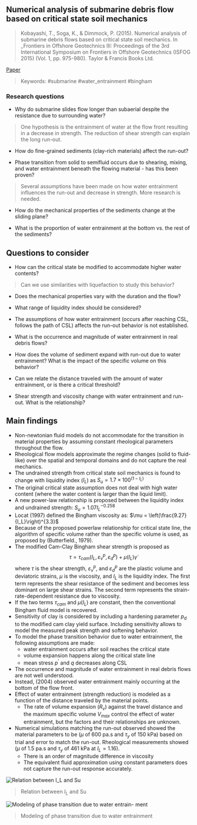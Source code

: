 ## Numerical analysis of submarine debris flow based on critical state soil mechanics
> Kobayashi, T., Soga, K., & Dimmock, P. (2015). Numerical analysis of submarine debris flows based on critical state soil mechanics. In _Frontiers in Offshore Geotechnics III: Proceedings of the 3rd International Symposium on Frontiers in Offshore Geotechnics (ISFOG 2015) (Vol. 1, pp. 975-980). Taylor & Francis Books Ltd.

[Paper](https://search.proquest.com/docview/2115978348)

> Keywords: #submarine #water_entrainment #bingham 

### Research questions

- Why do submarine slides flow longer than subaerial despite the resistance due to surrounding water?
> One hypothesis is the entrainment of water at the flow front resulting in a decrease in strength. The reduction of shear strength can explain the long run-out.

- How do fine-grained sediments (clay-rich materials) affect the run-out?

- Phase transition from solid to semifluid occurs due to shearing, mixing, and water entrainment beneath the flowing material - has this been proven?
> Several assumptions have been made on how water entrainment influences the run-out and decrease in strength. More research is needed.

- How do the mechanical properties of the sediments change at the sliding plane?

- What is the proportion of water entrainment at the bottom vs. the rest of the sediments?


## Questions to consider

- How can the critical state be modified to accommodate higher water contents? 
> Can we use similarities with liquefaction to study this behavior?

- Does the mechanical properties vary with the duration and the flow?
 
- What range of liquidity index should be considered?

- The assumptions of how water entrainment (occurs after reaching CSL, follows the path of CSL) affects the run-out behavior is not established.

- What is the occurrence and magnitude of water entrainment in real debris flows?

- How does the volume of sediment expand with run-out due to water entrainment? What is the impact of the specific volume on this behavior? 

- Can we relate the distance traveled with the amount of water entrainment, or is there a critical threshold?

- Shear strength and viscosity change with water entrainment and run-out. What is the relationship?

## Main findings

- Non-newtonian fluid models do not accommodate for the transition in material properties by assuming constant rheological parameters throughout the flow.
- Rheological flow models approximate the regime changes (solid to fluid-like) over the spatial and temporal domains and do not capture the real mechanics. 
- The undrained strength from critical state soil mechanics is found to change with liquidity index ($I_L$) as $S_u = 1.7 \times 100^{(1- I_L)}$
- The original critical state assumption does not deal with high water content (where the water content is larger than the liquid limit).
- A new power-law relationship is proposed between the liquidity index and undrained strength: $S_u = 1.07 I_L^{-0.258}$
- Locat (1997) defined the Bingham viscosity as: $\mu = \left(\frac{9.27}{I_L}\right)^{3.3}$
- Because of the proposed powerlaw relationship for critical state line, the algorithm of specific volume rather than the specific volume is used, as proposed by (Butterfield., 1979).
- The modified Cam-Clay Bingham shear strength is proposed as
$$ \tau = \tau_{cam}(I_L, \varepsilon_v^p, \varepsilon_d^p) + \mu(I_L)\dot{\gamma}$$
where $\tau$ is the shear strength, $\varepsilon_v^p$, and $\varepsilon_d^p$ are the plastic volume and deviatoric strains, $\mu$ is the viscosity, and $I_L$ is the liquidity index. The first term represents the shear resistance of the sediment and becomes less dominant on large shear strains. The second term represents the strain-rate-dependent resistance due to viscosity.
- If the two terms $\tau_{cam}$ and $\mu(I_L)$ are constant, then the conventional Bingham fluid model is recovered. 
- Sensitivity of clay is considered by including a hardening parameter $p_d$ to the modified cam clay yield surface. Including sensitivity allows to model the measured peak strength and softening behavior. 
- To model the phase transition behavior due to water entrainment, the following assumptions are made:
	- water entrainment occurs after soil reaches the critical state
	- volume expansion happens along the critical state line
	- mean stress $p^\prime$ and $q$ decreases along CSL
- The occurrence and magnitude of water entrainment in real debris flows are not well understood.
- Instead, (2004) observed water entrainment mainly occurring at the bottom of the flow front.
- Effect of water entrainment (strength reduction) is modeled as a function of the distance traveled by the material points.
	- The rate of volume expansion ($R_v$)  against the travel distance and the maximum specific volume $V_{max}$ control the effect of water entrainment, but the factors and their relationships are unknown.
- Numerical simulations matching the run-out observed showed the material parameters to be ($\mu$ of 600 pa.s and $\tau_y$ of 150 kPa) based on trial and error to match the run-out. Rheological measurements showed ($\mu$ of 1.5 pa.s and $\tau_y$ of 461 kPa at $I_L=1.16$).
	- There is an order of magnitude difference in viscosity
	- The equivalent fluid approximation using constant parameters does not capture the run-out response accurately.


![Relation between $I_L$ and Su](https://raw.githubusercontent.com/kks32-docs/notes/main/submarine-slides/numerical-analysis-submarine-critical-state/liquidity-index-su.png)
> Relation between $I_L$ and Su

![Modeling of phase transition due to water entrain-
ment](https://raw.githubusercontent.com/kks32-docs/notes/main/submarine-slides/submarine-phase-transition-critical-state.png)
> Modeling of phase transition due to water entrainment

